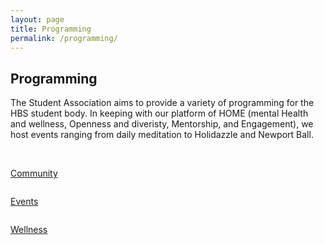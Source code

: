 ```yaml
---
layout: page
title: Programming
permalink: /programming/
---
```


## Programming



The Student Association aims to provide a variety of programming for the HBS student body. In keeping with our platform of HOME (mental Health and wellness, Openness and diveristy, Mentorship, and Engagement), we host events ranging from daily meditation to Holidazzle and Newport Ball.  


<br>

<div class="row">
  <div class="large-4 columns">
    <p>
      <a href="/community" class="button round expand">
        Community
      </a>
    </p>
  </div>

  <div class="large-4 columns">
    <p>
      <a href="/events" class="button round expand">
        Events
      </a>
    </p>
  </div>

  <div class="large-4 columns">
    <p>
      <a href="/wellness" class="button round expand">
        Wellness
      </a>
    </p>
  </div>
</div>

[1]: http://harvardpulse.com/t/start-schedule-2015/615
